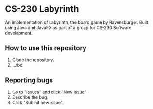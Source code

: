 # CS-230 Labyrinth

An implementation of Labyrinth, the board game by Ravensburger. Built using Java and JavaFX as part of a group for CS-230 Software development.

## How to use this repository

1.  Clone the repository.
2.  ...tbd

## Reporting bugs

1.  Go to "Issues" and click "New Issue"
2.  Describe the bug.
3.  Click "Submit new issue".
